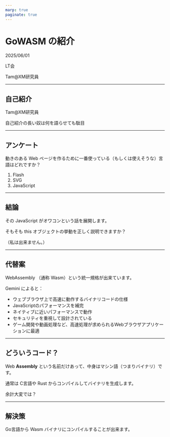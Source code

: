 ```yaml
---
marp: true
paginate: true
---
```

# GoWASM の紹介

2025/06/01

LT会

Tam@XM研究員

<!-- 
$theme: gaia
template: invert
-->

<!-- footer: GoWASM の紹介(Tam) -->

---
## 自己紹介

Tam@XM研究員

自己紹介の長い奴は何を語らせても駄目

---
## アンケート

動きのある Web ページを作るために一番使っている（もしくは使えそうな）言語はどれですか？

1. Flash
2. SVG
3. JavaScript

---
## 結論

その JavaScript がオワコンという話を展開します。

そもそも this オブジェクトの挙動を正しく説明できますか？

（私は出来ません。）

---
## 代替案

WebAssembly （通称 Wasm）という統一規格が出来ています。

Gemini によると：
- ウェブブラウザ上で高速に動作するバイナリコードの仕様
- JavaScriptのパフォーマンスを補完
- ネイティブに近いパフォーマンスで動作
- セキュリティを重視して設計されている
- ゲーム開発や動画処理など、高速処理が求められるWebブラウザアプリケーションに最適

---
## どういうコード？

Web **Assembly** という名前だけあって、中身はマシン語（つまりバイナリ）です。

通常は C言語や Rust からコンパイルしてバイナリを生成します。

余計大変では？

---
## 解決策

Go言語から Wasm バイナリにコンパイルすることが出来ます。

